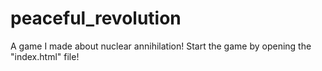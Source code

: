 # peaceful_revolution
A game I made about nuclear annihilation! Start the game by opening the "index.html" file!
